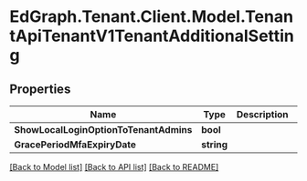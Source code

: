 # EdGraph.Tenant.Client.Model.TenantApiTenantV1TenantAdditionalSetting

## Properties

Name | Type | Description | Notes
------------ | ------------- | ------------- | -------------
**ShowLocalLoginOptionToTenantAdmins** | **bool** |  | [optional] 
**GracePeriodMfaExpiryDate** | **string** |  | [optional] 

[[Back to Model list]](../README.md#documentation-for-models) [[Back to API list]](../README.md#documentation-for-api-endpoints) [[Back to README]](../README.md)

